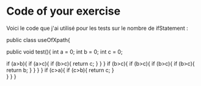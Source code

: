 # Code of your exercise

Voici le code que j'ai utilisé pour les tests sur le nombre de ifStatement :

public class useOfXpath{

public void test(){
   int a = 0;
   int b = 0;
   int c = 0;

   if (a>b){
        if (a>c){
            if (b>c){
                return c;
           }
       }
    }
    if (b>c){
        if (b>c){
            if (b>c){
                if (b>c){
                    return b;
                }
            }
        }
    }
    if (c>a){
        if (c>b){
            return c;
        }  
    }
}
}
